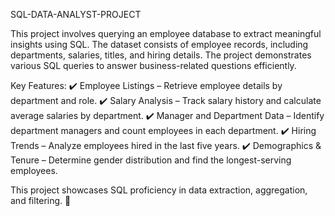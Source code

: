 SQL-DATA-ANALYST-PROJECT

This project involves querying an employee database to extract meaningful insights using SQL. The dataset consists of employee records, including departments, salaries, titles, and hiring details. The project demonstrates various SQL queries to answer business-related questions efficiently.

Key Features:
✔️ Employee Listings – Retrieve employee details by department and role.
✔️ Salary Analysis – Track salary history and calculate average salaries by department.
✔️ Manager and Department Data – Identify department managers and count employees in each department.
✔️ Hiring Trends – Analyze employees hired in the last five years.
✔️ Demographics & Tenure – Determine gender distribution and find the longest-serving employees.

This project showcases SQL proficiency in data extraction, aggregation, and filtering. 🚀
